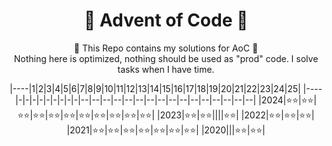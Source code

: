<h1 align="center">🎄 Advent of Code 🎄</h1>
<p align="center">
🎅 This Repo contains my solutions for AoC 🎅
<br>
Nothing here is optimized, nothing should be used as "prod" code. I solve tasks when I have time.
</p>

<center>
|----|1|2|3|4|5|6|7|8|9|10|11|12|13|14|15|16|17|18|19|20|21|22|23|24|25|
|----|-|-|-|-|-|-|-|-|-|--|--|--|--|--|--|--|--|--|--|--|--|--|--|--|--|
|2024|⭐⭐|⭐⭐|⭐⭐|⭐⭐|⭐⭐|⭐⭐|⭐⭐|⭐⭐|⭐⭐|⭐⭐|⭐⭐|
|2023|⭐⭐|⭐⭐||||⭐⭐|
|2022|⭐⭐|⭐⭐|⭐⭐|
|2021|⭐⭐|⭐⭐|⭐⭐|⭐⭐|⭐⭐|⭐⭐|⭐⭐|
|2020|||⭐⭐|⭐⭐|
</center>

